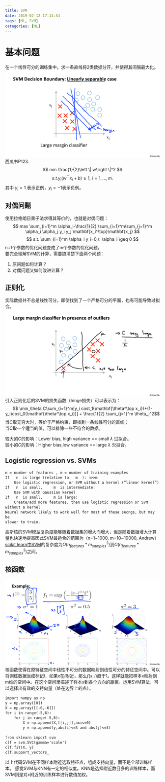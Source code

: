 ```yaml
---
title: SVM
date: 2019-02-12 17:13:54
tags: [ML, SVM]
categories: [ML]
---
```

# 基本问题
在一个线性可分的训练集中，求一条直线将2类数据分开，并使得其间隔最大化。
![](2019-02-12-17-30-04.png)
西瓜书P123.
$$ min \frac{1}{2}\left \|  w\right \|^2 $$
$$ s.t. y_i(w^\top x_i+b)\geqslant 1 ,\: i =1,...,m. $$
其中 $y_i=1$ 表示正例，$y_i=-1$表示负例。

## 对偶问题
使用拉格朗日乘子法求得其等价的，也就是对偶问题：
$$ max \sum_{i=1}^m \alpha_i-\frac{1}{2} \sum_{i=1}^m\sum_{j=1}^m \alpha_i \alpha_j y_i y_j \mathbf{x_i^\top}\mathbf{x_j} $$
$$ s.t. \sum_{i=1}^m \alpha_i y_i=0,\: \alpha_i \geq 0 $$
n+1个参数的优化问题变成了m个参数的优化问题。  
要完全理解SVM的计算，需要搞清楚下面两个问题：
1. 原问题如何计算？
2. 对偶问题又如何改进计算？

## 正则化
实际数据并不总是线性可分。即使找到了一个严格可分的平面，也有可能导致过拟合。
![](2019-02-12-18-21-51.png)
引入正则化后的SVM的损失函数（hinge损失）可以表示为：
$$ \min_\theta C\sum_{i=1}^m[y_i cost_1(\mathbf{\theta^\top x_i})+(1-y_i)cost_0(\mathbf{\theta^\top x_i})] + \frac{1}{2} \sum_{j=1}^m \theta_j^2$$
当$C$取无穷大时，等价于严格约束，即找到一条线性可分的直线；  
当$C$取一个适当的值，可以排除一些不符合的数据。

较大的$C$的影响：Lower bias, high variance == small $\lambda$ 过拟合。  
较小的$C$的影响：Higher bias,low variance == large $\lambda$ 欠拟合。

## Logistic regression vs. SVMs
    n = number of features , m = number of training examples 
    If   n  is large (relative to   m  ): n>>m
        Use logistic regression, or SVM without a kernel (“linear kernel”) 
    If   n  is small,     m  is intermediate: 
        Use SVM with Gaussian kernel 
    If   n  is small,     m is large: 
        Create/add more features, then use logistic regression or SVM  without a kernel 
    Neural network likely to work well for most of these secngs, but may be 
    slower to train. 

高斯核的SVM模型复杂度能够随着数据集的增大而增大，但是随着数据增大计算量也快速地提高因此SVM最适合的范围为（n=1~1000, m=10~10000, Andrew）[scikit learn中SVM](https://scikit-learn.org/stable/modules/svm.html)的复杂度为$O(n_{features}*m_{samples}^2)$到$O(n_{features}*m_{samples}^3)$之间。

## 核函数
![高斯核](2019-02-12-21-11-21.png)
核函数使得在原特征空间中线性不可分的数据映射到线性可分的特征空间中。可以将训练数据当成标记$l$，如果$x$在$l$附近，那么$f(x,l)$趋于1。这样就能把样本x映射到m维的空间中。在这个空间里描述了样本$x$到各个方向的距离。运用SVM算法，可以选择出有效的支持向量（处在边界上的点）。

    import numpy as np
    y = np.array([0])
    X = np.array([[-6,-6]])
    for i in range(-5,6):
        for j in range(-5,6):
            X = np.append(X,[[i,j]],axis=0)
            y = np.append(y,abs(i)<=3 and abs(j)<=3)

    from sklearn import svm
    clf = svm.SVC(gamma='scale')
    clf.fit(X, y)
    clf.support_vectors_

以上代码SVM在不同样本附近选取特征点，组成支持向量，而不是全部训练样本。 感觉SVM与KNN有一定的相似度。KNN是选择附近数目多的训练样本，而SVM则是对$x$附近的训练样本进行数值加权。